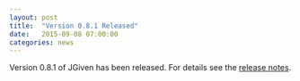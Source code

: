 ```yaml
---
layout: post
title:  "Version 0.8.1 Released"
date:   2015-09-08 07:00:00
categories: news
---
```

Version 0.8.1 of JGiven has been released. For details see the [release notes](https://github.com/TNG/JGiven/releases/tag/v0.8.1).

[jgiven-gh]: https://github.com/TNG/JGiven
[jgiven]:    http://jgiven.org
